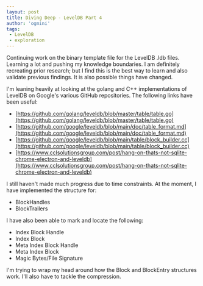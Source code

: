 ```yaml
---
layout: post
title: Diving Deep - LevelDB Part 4
author: 'ogmini'
tags:
 - LevelDB
 - exploration
---
```


Continuing work on the binary template file for the LevelDB .ldb files. Learning a lot and pushing my knowledge boundaries. I am definitely recreating prior research; but I find this is the best way to learn and also validate previous findings. It is also possible things have changed.

I'm leaning heavily at looking at the golang and C++ implementations of LevelDB on Google's various GitHub repositories. The following links have been useful:

- [https://github.com/golang/leveldb/blob/master/table/table.go](https://github.com/golang/leveldb/blob/master/table/table.go)
- [https://github.com/google/leveldb/blob/main/doc/table_format.md](https://github.com/google/leveldb/blob/main/doc/table_format.md)
- [https://github.com/google/leveldb/blob/main/table/block_builder.cc](https://github.com/google/leveldb/blob/main/table/block_builder.cc)
- [https://www.cclsolutionsgroup.com/post/hang-on-thats-not-sqlite-chrome-electron-and-leveldb](https://www.cclsolutionsgroup.com/post/hang-on-thats-not-sqlite-chrome-electron-and-leveldb)

I still haven't made much progress due to time constraints. At the moment, I have implemented the structure for:

- BlockHandles
- BlockTrailers

I have also been able to mark and locate the following:

- Index Block Handle
- Index Block  
- Meta Index Block Handle
- Meta Index Block
- Magic Bytes/File Signature

I'm trying to wrap my head around how the Block and BlockEntry structures work. I'll also have to tackle the compression. 
